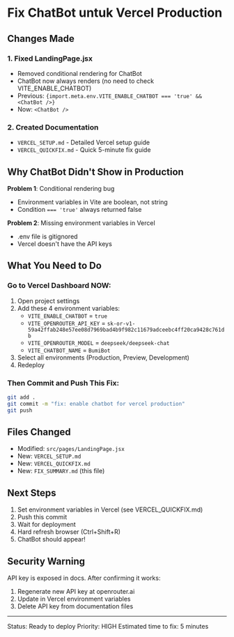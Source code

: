# Fix ChatBot untuk Vercel Production

## Changes Made

### 1. Fixed LandingPage.jsx
- Removed conditional rendering for ChatBot
- ChatBot now always renders (no need to check VITE_ENABLE_CHATBOT)
- Previous: `{import.meta.env.VITE_ENABLE_CHATBOT === 'true' && <ChatBot />}`
- Now: `<ChatBot />`

### 2. Created Documentation
- `VERCEL_SETUP.md` - Detailed Vercel setup guide
- `VERCEL_QUICKFIX.md` - Quick 5-minute fix guide

## Why ChatBot Didn't Show in Production

**Problem 1**: Conditional rendering bug
- Environment variables in Vite are boolean, not string
- Condition `=== 'true'` always returned false

**Problem 2**: Missing environment variables in Vercel
- .env file is gitignored
- Vercel doesn't have the API keys

## What You Need to Do

### Go to Vercel Dashboard NOW:
1. Open project settings
2. Add these 4 environment variables:
   - `VITE_ENABLE_CHATBOT` = `true`
   - `VITE_OPENROUTER_API_KEY` = `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`
   - `VITE_OPENROUTER_MODEL` = `deepseek/deepseek-chat`
   - `VITE_CHATBOT_NAME` = `BumiBot`
3. Select all environments (Production, Preview, Development)
4. Redeploy

### Then Commit and Push This Fix:
```bash
git add .
git commit -m "fix: enable chatbot for vercel production"
git push
```

## Files Changed
- Modified: `src/pages/LandingPage.jsx`
- New: `VERCEL_SETUP.md`
- New: `VERCEL_QUICKFIX.md`
- New: `FIX_SUMMARY.md` (this file)

## Next Steps
1. Set environment variables in Vercel (see VERCEL_QUICKFIX.md)
2. Push this commit
3. Wait for deployment
4. Hard refresh browser (Ctrl+Shift+R)
5. ChatBot should appear!

## Security Warning
API key is exposed in docs. After confirming it works:
1. Regenerate new API key at openrouter.ai
2. Update in Vercel environment variables
3. Delete API key from documentation files

---
Status: Ready to deploy
Priority: HIGH
Estimated time to fix: 5 minutes
